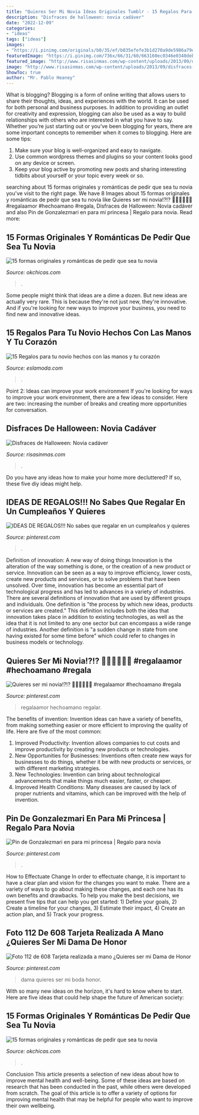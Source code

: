 ```yaml
---
title: "Quieres Ser Mi Novia Ideas Originales Tumblr - 15 Regalos Para Tu Novio Hechos Con Las Manos Y Tu Corazón"
description: "Disfraces de halloween: novia cadáver"
date: "2022-12-09"
categories:
- "ideas"
tags: ["ideas"]
images:
- "https://i.pinimg.com/originals/b0/35/ef/b035efefe3b1d270a9de5986a79d610a.jpg"
featuredImage: "https://i.pinimg.com/736x/66/31/60/663160ec0346e0340deb71d5b87b6e3d.jpg"
featured_image: "http://www.risasinmas.com/wp-content/uploads/2013/09/disfraces-de-halloween.jpg"
image: "http://www.risasinmas.com/wp-content/uploads/2013/09/disfraces-de-halloween.jpg"
ShowToc: true
author: "Mr. Pablo Heaney"
---
```



What is blogging?
Blogging is a form of online writing that allows users to share their thoughts, ideas, and experiences with the world. It can be used for both personal and business purposes. In addition to providing an outlet for creativity and expression, blogging can also be used as a way to build relationships with others who are interested in what you have to say.
Whether you’re just starting out or you’ve been blogging for years, there are some important concepts to remember when it comes to blogging. Here are some tips:

1. Make sure your blog is well-organized and easy to navigate.
2. Use common wordpress themes and plugins so your content looks good on any device or screen.
3. Keep your blog active by promoting new posts and sharing interesting tidbits about yourself or your topic every week or so.

	

		
searching about 15 formas originales y románticas de pedir que sea tu novia you've visit to the right page. We have 8 Images about 15 formas originales y románticas de pedir que sea tu novia like Quieres ser mi novia!?!? 💞👏🏻💞👏🏻 #regalaamor #hechoamano #regala, Disfraces de Halloween: Novia cadáver and also Pin de Gonzalezmari en para mi princesa | Regalo para novia. Read more:
		
    
## 15 Formas Originales Y Románticas De Pedir Que Sea Tu Novia

<img loading=lazy src="http://www.okchicas.com/wp-content/uploads/2016/05/large-2.jpg" onerror="this.onerror=null;this.src='https://tse2.mm.bing.net/th?id=OIP.rcc6OH4ECOhNAkAqOq26VwHaJ4&amp;pid=15.1';" alt="15 formas originales y románticas de pedir que sea tu novia">

_Source: okchicas.com_

>. 

	

Some people might think that ideas are a dime a dozen. But new ideas are actually very rare. This is because they're not just new, they're innovative. And if you're looking for new ways to improve your business, you need to find new and innovative ideas.

    
## 15 Regalos Para Tu Novio Hechos Con Las Manos Y Tu Corazón

<img loading=lazy src="https://eslamoda.com/wp-content/uploads/sites/2/2015/11/te-quiero-decir.jpg" onerror="this.onerror=null;this.src='https://tse1.mm.bing.net/th?id=OIP.e9Rr4vAXeFrkVEBUuCO__AHaHa&amp;pid=15.1';" alt="15 Regalos para tu novio hechos con las manos y tu corazón">

_Source: eslamoda.com_

>. 

	

Point 2: Ideas can improve your work environment
If you're looking for ways to improve your work environment, there are a few ideas to consider. Here are two: increasing the number of breaks and creating more opportunities for conversation.

    
## Disfraces De Halloween: Novia Cadáver

<img loading=lazy src="http://www.risasinmas.com/wp-content/uploads/2013/09/disfraces-de-halloween.jpg" onerror="this.onerror=null;this.src='https://tse4.mm.bing.net/th?id=OIP.LFDWJ91Io8lEi7lnxPoqRQHaLe&amp;pid=15.1';" alt="Disfraces de Halloween: Novia cadáver">

_Source: risasinmas.com_

>. 

	

Do you have any ideas how to make your home more decluttered? If so, these five diy ideas might help.

    
## IDEAS DE REGALOS!!! No Sabes Que Regalar En Un Cumpleaños Y Quieres

<img loading=lazy src="https://i.pinimg.com/originals/b0/35/ef/b035efefe3b1d270a9de5986a79d610a.jpg" onerror="this.onerror=null;this.src='https://tse3.mm.bing.net/th?id=OIP.AkbjN6FCaDV5mCu430hOLwHaLH&amp;pid=15.1';" alt="IDEAS DE REGALOS!!! No sabes que regalar en un cumpleaños y quieres">

_Source: pinterest.com_

>. 

	

Definition of innovation: A new way of doing things
Innovation is the alteration of the way something is done, or the creation of a new product or service. Innovation can be seen as a way to improve efficiency, lower costs, create new products and services, or to solve problems that have been unsolved. Over time, innovation has become an essential part of technological progress and has led to advances in a variety of industries.
There are several definitions of innovation that are used by different groups and individuals. One definition is "the process by which new ideas, products or services are created." This definition includes both the idea that innovation takes place in addition to existing technologies, as well as the idea that it is not limited to any one sector but can encompass a wide range of industries. Another definition is "a sudden change in state from one having existed for some time before" which could refer to changes in business models or technology.

    
## Quieres Ser Mi Novia!?!? 💞👏🏻💞👏🏻 #regalaamor #hechoamano #regala

<img loading=lazy src="https://i.pinimg.com/originals/9c/89/ff/9c89ff71d36dd810cb0b5a285970b390.jpg" onerror="this.onerror=null;this.src='https://tse4.mm.bing.net/th?id=OIP.SMB5-O3b2U_D2cBJUyfTXgHaJQ&amp;pid=15.1';" alt="Quieres ser mi novia!?!? 💞👏🏻💞👏🏻 #regalaamor #hechoamano #regala">

_Source: pinterest.com_

>regalaamor hechoamano regalar. 

	

The benefits of invention:
Invention ideas can have a variety of benefits, from making something easier or more efficient to improving the quality of life. Here are five of the most common: 
1. Improved Productivity: Invention allows companies to cut costs and improve productivity by creating new products or technologies.
2. New Opportunities for Businesses: Inventions often create new ways for businesses to do things, whether it be with new products or services, or with different marketing strategies.
3. New Technologies: Invention can bring about technological advancements that make things much easier, faster, or cheaper.
4. Improved Health Conditions: Many diseases are caused by lack of proper nutrients and vitamins, which can be improved with the help of invention. 
    
## Pin De Gonzalezmari En Para Mi Princesa | Regalo Para Novia

<img loading=lazy src="https://i.pinimg.com/736x/66/31/60/663160ec0346e0340deb71d5b87b6e3d.jpg" onerror="this.onerror=null;this.src='https://tse4.mm.bing.net/th?id=OIP.WTkdggQvXHmYoeTxBfT5jwHaJ4&amp;pid=15.1';" alt="Pin de Gonzalezmari en para mi princesa | Regalo para novia">

_Source: pinterest.com_

>. 

	

How to Effectuate Change
In order to effectuate change, it is important to have a clear plan and vision for the changes you want to make. There are a variety of ways to go about making these changes, and each one has its own benefits and drawbacks. To help you make the best decisions, we present five tips that can help you get started: 1) Define your goals, 2) Create a timeline for your changes, 3) Estimate their impact, 4) Create an action plan, and 5) Track your progress.

    
## Foto 112 De 608 Tarjeta Realizada A Mano ¿Quieres Ser Mi Dama De Honor

<img loading=lazy src="https://s-media-cache-ak0.pinimg.com/736x/30/a2/22/30a22261e1a8a5105ef3e35c2bd322a9.jpg" onerror="this.onerror=null;this.src='https://tse2.mm.bing.net/th?id=OIP.sqdlPIYDpek26QwtmhEteQHaLH&amp;pid=15.1';" alt="Foto 112 de 608 Tarjeta realizada a mano ¿Quieres ser mi Dama de Honor">

_Source: pinterest.com_

>dama quieres ser mi boda honor. 

	

With so many new ideas on the horizon, it's hard to know where to start. Here are five ideas that could help shape the future of American society: 

    
## 15 Formas Originales Y Románticas De Pedir Que Sea Tu Novia

<img loading=lazy src="https://www.okchicas.com/wp-content/uploads/2016/05/Imágenes-de-Quieres-Ser-Mi-Novio-5.jpg" onerror="this.onerror=null;this.src='https://tse3.mm.bing.net/th?id=OIP.ZNFvZqG6qKnnNXkqiPtbmwHaHe&amp;pid=15.1';" alt="15 formas originales y románticas de pedir que sea tu novia">

_Source: okchicas.com_

>. 

	

Conclusion
This article presents a selection of new ideas about how to improve mental health and well-being. Some of these ideas are based on research that has been conducted in the past, while others were developed from scratch. The goal of this article is to offer a variety of options for improving mental health that may be helpful for people who want to improve their own wellbeing.

